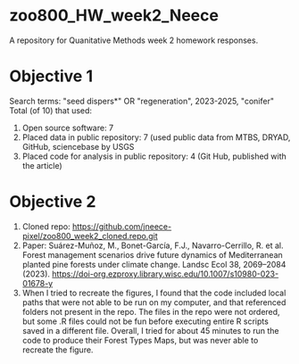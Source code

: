 # zoo800_HW_week2_Neece
A repository for Quanitative Methods week 2 homework responses. 

# Objective 1
Search terms: "seed dispers*" OR "regeneration", 2023-2025, "conifer"
Total (of 10) that used: 
1. Open source software: 7
2. Placed data in public repository: 7 (used public data from MTBS, DRYAD, GitHub, sciencebase by USGS
3. Placed code for analysis in public repository: 4 (Git Hub, published with the article)

# Objective 2
1. Cloned repo: https://github.com/jneece-pixel/zoo800_week2_cloned.repo.git
2. Paper: Suárez-Muñoz, M., Bonet-García, F.J., Navarro-Cerrillo, R. et al. Forest management scenarios drive future dynamics of Mediterranean planted pine forests under climate change. Landsc Ecol 38, 2069–2084 (2023). https://doi-org.ezproxy.library.wisc.edu/10.1007/s10980-023-01678-y
3. When I tried to recreate the figures, I found that the code included local paths that were not able to be run on my computer, and that referenced folders not present in the repo. The files in the repo were not ordered, but some .R files could not be fun before executing entire R scripts saved in a different file. Overall, I tried for about 45 minutes to run the code to produce their Forest Types Maps, but was never able to recreate the figure. 
